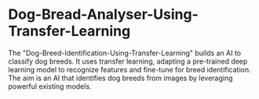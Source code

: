 # Dog-Bread-Analyser-Using-Transfer-Learning
The "Dog-Breed-Identification-Using-Transfer-Learning" builds an AI to classify dog breeds. It uses transfer learning, adapting a pre-trained deep learning model to recognize features and fine-tune for breed identification. The aim is an AI that identifies dog breeds from images by leveraging powerful existing models.
